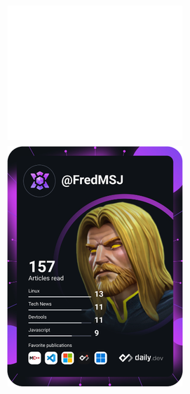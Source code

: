 <img align="center" src="/github-metrics.svg" alt="Metrics" width="400">

<a href="https://app.daily.dev/FredMSJ"><img src="https://github.com/FredMSJ/FredMSJ/blob/master/devcard.svg" width="400" alt="FredMSJ Dev Card"/></a>

<!--
**FredMSJ/FredMSJ** is a ✨ _special_ ✨ repository because its `README.md` (this file) appears on your GitHub profile.

Here are some ideas to get you started:

- 🔭 I’m currently working on ...
- 🌱 I’m currently learning ...
- 👯 I’m looking to collaborate on ...
- 🤔 I’m looking for help with ...
- 💬 Ask me about ...
- 📫 How to reach me: ...
- 😄 Pronouns: ...
- ⚡ Fun fact: ...
-->

